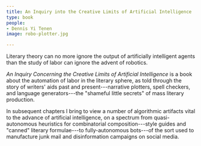 ```yaml
---
title: An Inquiry into the Creative Limits of Artificial Intelligence
type: book
people:
- Dennis Yi Tenen
image: robo-plotter.jpg

---
```


Literary theory can no more ignore the output of artificially intelligent
agents than the study of labor can ignore the advent of robotics.

*An Inquiry Concerning the Creative Limits of Artificial Intelligence* is a
book about the automation of labor in the literary sphere, as told through the
story of writers' aids past and present---narrative plotters, spell checkers,
and language generators---the "shameful little secrets" of mass literary
production.

In subsequent chapters I bring to view a number of algorithmic artifacts vital
to the advance of artificial intelligence, on a spectrum from quasi-autonomous
heuristics for combinatorial composition---style guides and "canned" literary
formulae---to fully-autonomous bots---of the sort used to manufacture junk
mail and disinformation campaigns on social media.

